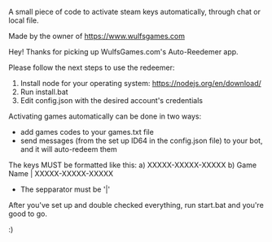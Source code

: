 A small piece of code to activate steam keys automatically, through chat or local file.

Made by the owner of https://www.wulfsgames.com

Hey! Thanks for picking up WulfsGames.com's Auto-Reedemer app.

Please follow the next steps to use the redeemer:

1. Install node for your operating system: https://nodejs.org/en/download/
2. Run install.bat
3. Edit config.json with the desired account's credentials

Activating games automatically can be done in two ways: 
- add games codes to your games.txt file
- send messages (from the set up ID64 in the config.json file) to your bot, and it will auto-redeem them

The keys MUST be formatted like this:
a) XXXXX-XXXXX-XXXXX 
b) Game Name | XXXXX-XXXXX-XXXXX
* The sepparator must be '|'

After you've set up and double checked everything, run start.bat and you're good to go.

:)
